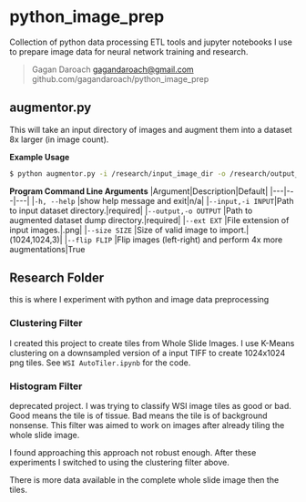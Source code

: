 # python_image_prep

Collection of python data processing ETL tools and jupyter notebooks I use to prepare image data for neural network training and research.

> Gagan Daroach <gagandaroach@gmail.com>
> github.com/gagandaroach/python_image_prep

## augmentor.py

This will take an input directory of images and augment them into a dataset 8x larger (in image count).

**Example Usage**

```bash
$ python augmentor.py -i /research/input_image_dir -o /research/output_image_dir
```

**Program Command Line Arguments**
|Argument|Description|Default|
|---|---|---|
|`-h, --help` |show help message and exit|n/a|
|`--input,-i INPUT`|Path to input dataset directory.|required|
|`--output,-o OUTPUT` |Path to augmented dataset dump directory.|required|
|`--ext EXT` |File extension of input images.|.png|
|`--size SIZE` |Size of valid image to import.|(1024,1024,3)|
|`--flip FLIP` |Flip images (left-right) and perform 4x more augmentations|True

## Research Folder

this is where I experiment with python and image data preprocessing

### Clustering Filter

I created this project to create tiles from Whole Slide Images. I use K-Means clustering on a downsampled version of a input TIFF to create 1024x1024 png tiles. See `WSI AutoTiler.ipynb` for the code.

### Histogram Filter

deprecated project. I was trying to classify WSI image tiles as good or bad. Good means the tile is of tissue. Bad means the tile is of background nonsense. This filter was aimed to work on images after already tiling the whole slide image.

I found approaching this approach not robust enough. After these experiments I switched to using the clustering filter above.

There is more data available in the complete whole slide image then the tiles.
